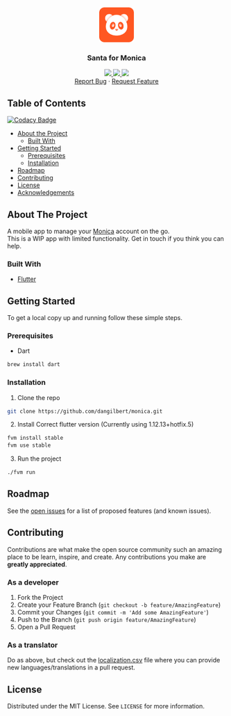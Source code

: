 <!-- PROJECT LOGO -->
<br />
<p align="center">
  <a href="https://github.com/dangilbert/monica">
    <img src="documentation/images/icon.png" alt="Logo" width="80" height="80">
  </a>

  <h3 align="center">Santa for Monica</h3>

  <p align="center">
    <a href="https://codecov.io/gh/dangilbert/monica">
  <img src="https://codecov.io/gh/dangilbert/monica/branch/master/graph/badge.svg" />
</a>
<a href="https://github.com/dangilbert/monica/actions">
  <img src="https://github.com/dangilbert/monica/workflows/master/badge.svg">
</a>
  <a href="https://github.com/dangilbert/monica/actions">
  <img src="https://github.com/dangilbert/monica/workflows/Deploy%20tagged%20build/badge.svg">
</a>
    <br />
    <a href="https://github.com/dangilbert/monica/issues">Report Bug</a>
    ·
    <a href="https://github.com/dangilbert/monica/issues">Request Feature</a>
  </p>
</p>

<!-- TABLE OF CONTENTS -->
## Table of Contents

[![Codacy Badge](https://api.codacy.com/project/badge/Grade/807b9976100b4017aefe58d1fbc77834)](https://app.codacy.com/manual/dangilbert/monica?utm_source=github.com&utm_medium=referral&utm_content=dangilbert/monica&utm_campaign=Badge_Grade_Settings)

* [About the Project](#about-the-project)
  * [Built With](#built-with)
* [Getting Started](#getting-started)
  * [Prerequisites](#prerequisites)
  * [Installation](#installation)
* [Roadmap](#roadmap)
* [Contributing](#contributing)
* [License](#license)
* [Acknowledgements](#acknowledgements)


<!-- ABOUT THE PROJECT -->
## About The Project

A mobile app to manage your [Monica](https://github.com/monicahq/monicahq) account on the go.  
This is a WIP app with limited functionality. Get in touch if you think you can help.

### Built With

* [Flutter](https://github.com/flutter/flutter)

<!-- GETTING STARTED -->
## Getting Started

To get a local copy up and running follow these simple steps.

### Prerequisites

* Dart
```sh
brew install dart
```

### Installation
 
1. Clone the repo
```sh
git clone https://github.com/dangilbert/monica.git
```
2. Install Correct flutter version (Currently using 1.12.13+hotfix.5)
```sh
fvm install stable
fvm use stable
```
3. Run the project
```sh
./fvm run
```


<!-- ROADMAP -->
## Roadmap

See the [open issues](https://github.com/dangilbert/monica/issues) for a list of proposed features (and known issues).


<!-- CONTRIBUTING -->
## Contributing

Contributions are what make the open source community such an amazing place to be learn, inspire, and create. Any contributions you make are **greatly appreciated**.

### As a developer
1. Fork the Project
2. Create your Feature Branch (`git checkout -b feature/AmazingFeature`)
3. Commit your Changes (`git commit -m 'Add some AmazingFeature'`)
4. Push to the Branch (`git push origin feature/AmazingFeature`)
5. Open a Pull Request

### As a translator
Do as above, but check out the [localization.csv](localization.csv) file where you can provide new languages/translations in a pull request.

<!-- LICENSE -->
## License

Distributed under the MIT License. See `LICENSE` for more information.
